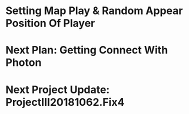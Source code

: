 # Setting Map Play & Random Appear Position Of Player
# Next Plan: Getting Connect With Photon
# Next Project Update: ProjectIII20181062.Fix4
